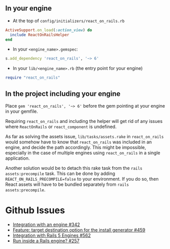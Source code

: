 ## In your engine

- At the top of `config/initializers/react_on_rails.rb`

```ruby
ActiveSupport.on_load(:action_view) do
  include ReactOnRailsHelper
end
```

- In your `<engine_name>.gemspec`:

```ruby
s.add_dependency 'react_on_rails', '~> 6'
```

- In your `lib/<engine_name>.rb` (the entry point for your engine)

```ruby
require "react_on_rails"
```

## In the project including your engine

Place `gem 'react_on_rails', '~> 6'` before the gem pointing at your engine in your gemfile.

Requiring `react_on_rails` and including the helper will get rid of any issues where `ReactOnRails` or `react_component` is undefined.

As far as solving the assets issue, `lib/tasks/assets.rake` in `react_on_rails` would somehow have to know that `react_on_rails` was included in an engine, and decide the path accordingly. This might be impossible, especially in the case of multiple engines using `react_on_rails` in a single application.

Another solution would be to detach this rake task from the `rails assets:precompile` task. This can be done by adding `REACT_ON_RAILS_PRECOMPILE=false` to your environment. If you do so, then React assets will have to be bundled separately from `rails assets:precompile`.

# Github Issues

- [Integration with an engine #342](https://github.com/shakacode/react_on_rails/issues/342)
- [Feature: target destination option for the install generator #459](https://github.com/shakacode/react_on_rails/issues/459)
- [Integration with Rails 5 Engines #562](https://github.com/shakacode/react_on_rails/issues/562)
- [Run inside a Rails engine? #257](https://github.com/shakacode/react_on_rails/issues/257)

